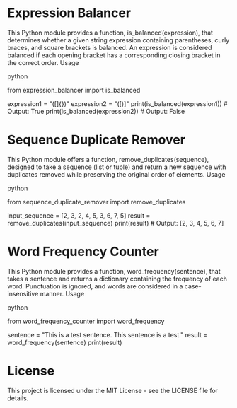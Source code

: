# Expression Balancer

This Python module provides a function, is_balanced(expression), that determines whether a given string expression containing parentheses, curly braces, and square brackets is balanced. An expression is considered balanced if each opening bracket has a corresponding closing bracket in the correct order.
Usage

python

from expression_balancer import is_balanced

expression1 = "([]{})"
expression2 = "([)]"
print(is_balanced(expression1))  # Output: True
print(is_balanced(expression2))  # Output: False

# Sequence Duplicate Remover

This Python module offers a function, remove_duplicates(sequence), designed to take a sequence (list or tuple) and return a new sequence with duplicates removed while preserving the original order of elements.
Usage

python

from sequence_duplicate_remover import remove_duplicates

input_sequence = [2, 3, 2, 4, 5, 3, 6, 7, 5]
result = remove_duplicates(input_sequence)
print(result)  # Output: [2, 3, 4, 5, 6, 7]

# Word Frequency Counter

This Python module provides a function, word_frequency(sentence), that takes a sentence and returns a dictionary containing the frequency of each word. Punctuation is ignored, and words are considered in a case-insensitive manner.
Usage

python

from word_frequency_counter import word_frequency

sentence = "This is a test sentence. This sentence is a test."
result = word_frequency(sentence)
print(result)

# License

This project is licensed under the MIT License - see the LICENSE file for details.

